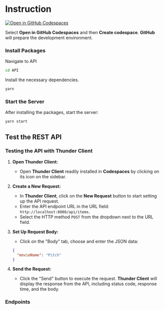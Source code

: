 # Instruction

[![Open in GitHub Codespaces](https://github.com/codespaces/badge.svg)](https://codespaces.new/ttran375/comp229-test1)

Select **Open in GitHub Codespaces** and then **Create codespace**. **GitHub** will prepare the development environment.

### Install Packages

Navigate to API

```sh
cd API
```

Install the necessary dependencies.

```sh
yarn
```

### Start the Server

After installing the packages, start the server:

```sh
yarn start
```

## Test the REST API

### Testing the API with Thunder Client

1. **Open Thunder Client:**
   * Open **Thunder Client** readily installed in **Codespaces** by clicking on its icon on the sidebar.

2. **Create a New Request:**
   * In **Thunder Client**, click on the **New Request** button to start setting up the API request.
   * Enter the API endpoint URL in the URL field: `http://localhost:8080/api/items`.
   * Select the HTTP method `POST` from the dropdown next to the URL field.

3. **Set Up Request Body:**
   * Click on the "Body" tab, choose and enter the JSON data:

   ```json
   {
     "movieName": "Pitch"
   }
   ```

4. **Send the Request:**
   * Click the "Send" button to execute the request. **Thunder Client** will display the response from the API, including status code, response time, and the body.

### Endpoints
